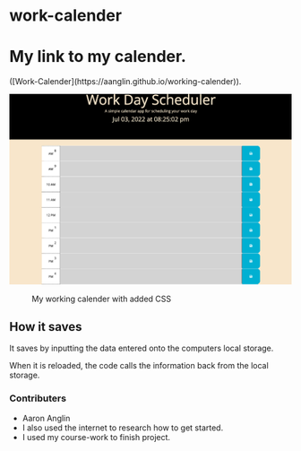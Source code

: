 # work-calender
<h1>My link to my calender.</h1>
([Work-Calender](https://aanglin.github.io/working-calender)).

![My working Calender](/image/Screen%20Shot%202022-07-03%20at%208.25.02%20PM.png)
<figure>
<figcaption>My working calender with added CSS</figcaption>
</figure>
<h2>How it saves</h2>
<p>It saves by inputting the data entered onto the computers local storage.<br>
<p> When it is reloaded, the code calls the information back from the local storage.</p>
<h3>Contributers</h3>
<ul>
<li>Aaron Anglin</li>
<li>I also used the internet to research how to get started.</li>
<li>I used my course-work to finish project.</li> 
